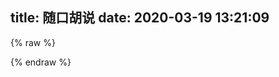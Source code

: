 title: 随口胡说
date: 2020-03-19 13:21:09
---

<script type="text/javascript" src="https://cdn.jsdelivr.net/gh/ArtitalkJS/Artitalk@master/dist/js/artitalk.js"></script>
<div id="artitalk_main"></div>
{% raw %}
<style>
                .cbp_tmtimeline>li:nth-child(odd) .cbp_tmlabel {
                  background: linear-gradient(45deg, rgb(109, 208, 242) 15%, rgb(245, 154, 190) 85%) !important;
                  color: white !important;
                }
                .cbp_tmtimeline>li:nth-child(odd) .cbp_tmlabel:after {
                  border-right-color:  rgb(109, 208, 242) !important;
                }
                .cbp_tmtimeline>li .cbp_tmlabel {
                  background: linear-gradient(45deg, rgb(109, 208, 242) 15%, rgb(245, 154, 190) 85%) !important;
                  color: white !important;
                }
                .cbp_tmtimeline>li .cbp_tmlabel:after {
                  border-right-color:  rgb(109, 208, 242) !important;
                }
				.cbp_tmtimeline>li img.atemoji {
                  width: 7% !important;
				  max-height: 7% !important;
                }
                .at_button{
                  background: linear-gradient(45deg, rgb(109, 208, 242) 15%, rgb(245, 154, 190) 85%) !important;
                  color: white !important;
                }
		
</style>
<script>
new Artitalk({
     appId: '091PTJVtHs0SgCL7aYyiMffR-MdYXbMMI',
     appKey: 'P76xlgEUy82LoiAdw3b3Awce',
     lang: 'zh',
     pageSize: 5,
     motion: 1,
     cssUrl: '',
     shuoPla: '',
     avatarPla: '',
     color1: '',
     color2: '',
     color3: '',
     atComment: 0,
     atEmoji: {
            "8082.png": "https://rmt.dogedoge.com/fetch/hi-c-oss/storage/8082.png",
            "bx.png": "https://rmt.dogedoge.com/fetch/hi-c-oss/storage/bx.png",
            "c.png": "https://rmt.dogedoge.com/fetch/hi-c-oss/storage/c.png",
            "dhuaji.gif": "https://rmt.dogedoge.com/fetch/hi-c-oss/storage/dhuaji.gif",
            "dy.png": "https://rmt.dogedoge.com/fetch/hi-c-oss/storage/dy.png",
            "fn.gif": "https://rmt.dogedoge.com/fetch/hi-c-oss/storage/fn.gif",
            "fqsk.jpg": "https://rmt.dogedoge.com/fetch/hi-c-oss/storage/fqsk.jpg",
            "h.png": "https://rmt.dogedoge.com/fetch/hi-c-oss/storage/h.png",
            "hjh.png": "https://rmt.dogedoge.com/fetch/hi-c-oss/storage/hjh.png",
            "huaji.gif": "https://rmt.dogedoge.com/fetch/hi-c-oss/storage/huaji.gif",
            "huaji.png": "https://rmt.dogedoge.com/fetch/hi-c-oss/storage/huaji.png",
            "j.png": "https://rmt.dogedoge.com/fetch/hi-c-oss/storage/j.png",
            "k.png": "https://rmt.dogedoge.com/fetch/hi-c-oss/storage/k.png",
            "ld.jpg": "https://rmt.dogedoge.com/fetch/hi-c-oss/storage/ld.jpg",
            "lh.jpg": "https://rmt.dogedoge.com/fetch/hi-c-oss/storage/lh.jpg",
            "lh.png": "https://rmt.dogedoge.com/fetch/hi-c-oss/storage/lh.png",
            "m.png": "https://rmt.dogedoge.com/fetch/hi-c-oss/storage/m.png",
            "qgbf.png": "https://rmt.dogedoge.com/fetch/hi-c-oss/storage/qgbf.png",
            "s.png": "https://rmt.dogedoge.com/fetch/hi-c-oss/storage/s.png",
            "stick_1.png": "https://rmt.dogedoge.com/fetch/hi-c-oss/storage/stick_1.png",
            "stick_10.png": "https://rmt.dogedoge.com/fetch/hi-c-oss/storage/stick_10.png",
            "stick_11.png": "https://rmt.dogedoge.com/fetch/hi-c-oss/storage/stick_11.png",
            "stick_12.png": "https://rmt.dogedoge.com/fetch/hi-c-oss/storage/stick_12.png",
            "stick_13.png": "https://rmt.dogedoge.com/fetch/hi-c-oss/storage/stick_13.png",
            "stick_14.png": "https://rmt.dogedoge.com/fetch/hi-c-oss/storage/stick_14.png",
            "stick_15.png": "https://rmt.dogedoge.com/fetch/hi-c-oss/storage/stick_15.png",
            "stick_16.png": "https://rmt.dogedoge.com/fetch/hi-c-oss/storage/stick_16.png",
            "stick_17.png": "https://rmt.dogedoge.com/fetch/hi-c-oss/storage/stick_17.png",
            "stick_18.png": "https://rmt.dogedoge.com/fetch/hi-c-oss/storage/stick_18.png",
            "stick_19.png": "https://rmt.dogedoge.com/fetch/hi-c-oss/storage/stick_19.png",
            "stick_2.png": "https://rmt.dogedoge.com/fetch/hi-c-oss/storage/stick_2.png",
            "stick_20.png": "https://rmt.dogedoge.com/fetch/hi-c-oss/storage/stick_20.png",
            "stick_21.png": "https://rmt.dogedoge.com/fetch/hi-c-oss/storage/stick_21.png",
            "stick_22.png": "https://rmt.dogedoge.com/fetch/hi-c-oss/storage/stick_22.png",
            "stick_23.png": "https://rmt.dogedoge.com/fetch/hi-c-oss/storage/stick_23.png",
            "stick_24.png": "https://rmt.dogedoge.com/fetch/hi-c-oss/storage/stick_24.png",
            "stick_25.png": "https://rmt.dogedoge.com/fetch/hi-c-oss/storage/stick_25.png",
            "stick_26.png": "https://rmt.dogedoge.com/fetch/hi-c-oss/storage/stick_26.png",
            "stick_27.png": "https://rmt.dogedoge.com/fetch/hi-c-oss/storage/stick_27.png",
            "stick_28.png": "https://rmt.dogedoge.com/fetch/hi-c-oss/storage/stick_28.png",
            "stick_29.png": "https://rmt.dogedoge.com/fetch/hi-c-oss/storage/stick_29.png",
            "stick_3.png": "https://rmt.dogedoge.com/fetch/hi-c-oss/storage/stick_3.png",
            "stick_30.png": "https://rmt.dogedoge.com/fetch/hi-c-oss/storage/stick_30.png",
            "stick_31.png": "https://rmt.dogedoge.com/fetch/hi-c-oss/storage/stick_31.png",
            "stick_32.png": "https://rmt.dogedoge.com/fetch/hi-c-oss/storage/stick_32.png",
            "stick_33.png": "https://rmt.dogedoge.com/fetch/hi-c-oss/storage/stick_33.png",
            "stick_34.png": "https://rmt.dogedoge.com/fetch/hi-c-oss/storage/stick_34.png",
            "stick_35.png": "https://rmt.dogedoge.com/fetch/hi-c-oss/storage/stick_35.png",
            "stick_36.png": "https://rmt.dogedoge.com/fetch/hi-c-oss/storage/stick_36.png",
            "stick_37.png": "https://rmt.dogedoge.com/fetch/hi-c-oss/storage/stick_37.png",
            "stick_38.png": "https://rmt.dogedoge.com/fetch/hi-c-oss/storage/stick_38.png",
            "stick_39.png": "https://rmt.dogedoge.com/fetch/hi-c-oss/storage/stick_39.png",
            "stick_4.png": "https://rmt.dogedoge.com/fetch/hi-c-oss/storage/stick_4.png",
            "stick_40.png": "https://rmt.dogedoge.com/fetch/hi-c-oss/storage/stick_40.png",
            "stick_41.png": "https://rmt.dogedoge.com/fetch/hi-c-oss/storage/stick_41.png",
            "stick_42.png": "https://rmt.dogedoge.com/fetch/hi-c-oss/storage/stick_42.png",
            "stick_43.png": "https://rmt.dogedoge.com/fetch/hi-c-oss/storage/stick_43.png",
            "stick_44.png": "https://rmt.dogedoge.com/fetch/hi-c-oss/storage/stick_44.png",
            "stick_45.png": "https://rmt.dogedoge.com/fetch/hi-c-oss/storage/stick_45.png",
            "stick_46.png": "https://rmt.dogedoge.com/fetch/hi-c-oss/storage/stick_46.png",
            "stick_47.png": "https://rmt.dogedoge.com/fetch/hi-c-oss/storage/stick_47.png",
            "stick_48.png": "https://rmt.dogedoge.com/fetch/hi-c-oss/storage/stick_48.png",
            "stick_49.png": "https://rmt.dogedoge.com/fetch/hi-c-oss/storage/stick_49.png",
            "stick_5.png": "https://rmt.dogedoge.com/fetch/hi-c-oss/storage/stick_5.png",
            "stick_50.png": "https://rmt.dogedoge.com/fetch/hi-c-oss/storage/stick_50.png",
            "stick_51.png": "https://rmt.dogedoge.com/fetch/hi-c-oss/storage/stick_51.png",
            "stick_52.png": "https://rmt.dogedoge.com/fetch/hi-c-oss/storage/stick_52.png",
            "stick_53.png": "https://rmt.dogedoge.com/fetch/hi-c-oss/storage/stick_53.png",
            "stick_54.png": "https://rmt.dogedoge.com/fetch/hi-c-oss/storage/stick_54.png",
            "stick_55.png": "https://rmt.dogedoge.com/fetch/hi-c-oss/storage/stick_55.png",
            "stick_56.png": "https://rmt.dogedoge.com/fetch/hi-c-oss/storage/stick_56.png",
            "stick_57.png": "https://rmt.dogedoge.com/fetch/hi-c-oss/storage/stick_57.png",
            "stick_58.png": "https://rmt.dogedoge.com/fetch/hi-c-oss/storage/stick_58.png",
            "stick_59.png": "https://rmt.dogedoge.com/fetch/hi-c-oss/storage/stick_59.png",
            "stick_6.png": "https://rmt.dogedoge.com/fetch/hi-c-oss/storage/stick_6.png",
            "stick_60.png": "https://rmt.dogedoge.com/fetch/hi-c-oss/storage/stick_60.png",
            "stick_61.png": "https://rmt.dogedoge.com/fetch/hi-c-oss/storage/stick_61.png",
            "stick_62.png": "https://rmt.dogedoge.com/fetch/hi-c-oss/storage/stick_62.png",
            "stick_63.png": "https://rmt.dogedoge.com/fetch/hi-c-oss/storage/stick_63.png",
            "stick_64.png": "https://rmt.dogedoge.com/fetch/hi-c-oss/storage/stick_64.png",
            "stick_65.png": "https://rmt.dogedoge.com/fetch/hi-c-oss/storage/stick_65.png",
            "stick_66.png": "https://rmt.dogedoge.com/fetch/hi-c-oss/storage/stick_66.png",
            "stick_67.png": "https://rmt.dogedoge.com/fetch/hi-c-oss/storage/stick_67.png",
            "stick_68.png": "https://rmt.dogedoge.com/fetch/hi-c-oss/storage/stick_68.png",
            "stick_69.png": "https://rmt.dogedoge.com/fetch/hi-c-oss/storage/stick_69.png",
            "stick_7.png": "https://rmt.dogedoge.com/fetch/hi-c-oss/storage/stick_7.png",
            "stick_70.png": "https://rmt.dogedoge.com/fetch/hi-c-oss/storage/stick_70.png",
            "stick_71.png": "https://rmt.dogedoge.com/fetch/hi-c-oss/storage/stick_71.png",
            "stick_72.png": "https://rmt.dogedoge.com/fetch/hi-c-oss/storage/stick_72.png",
            "stick_73.png": "https://rmt.dogedoge.com/fetch/hi-c-oss/storage/stick_73.png",
            "stick_74.png": "https://rmt.dogedoge.com/fetch/hi-c-oss/storage/stick_74.png",
            "stick_75.png": "https://rmt.dogedoge.com/fetch/hi-c-oss/storage/stick_75.png",
            "stick_76.png": "https://rmt.dogedoge.com/fetch/hi-c-oss/storage/stick_76.png",
            "stick_77.png": "https://rmt.dogedoge.com/fetch/hi-c-oss/storage/stick_77.png",
            "stick_78.png": "https://rmt.dogedoge.com/fetch/hi-c-oss/storage/stick_78.png",
            "stick_79.png": "https://rmt.dogedoge.com/fetch/hi-c-oss/storage/stick_79.png",
            "stick_8.png": "https://rmt.dogedoge.com/fetch/hi-c-oss/storage/stick_8.png",
            "stick_80.png": "https://rmt.dogedoge.com/fetch/hi-c-oss/storage/stick_80.png",
            "stick_81.png": "https://rmt.dogedoge.com/fetch/hi-c-oss/storage/stick_81.png",
            "stick_9.png": "https://rmt.dogedoge.com/fetch/hi-c-oss/storage/stick_9.png",
            "tx.png": "https://rmt.dogedoge.com/fetch/hi-c-oss/storage/tx.png",
            "wc.jpg": "https://rmt.dogedoge.com/fetch/hi-c-oss/storage/wc.jpg",
            "whks.png": "https://rmt.dogedoge.com/fetch/hi-c-oss/storage/whks.png",
            "wjlkdhxs.jpg": "https://rmt.dogedoge.com/fetch/hi-c-oss/storage/wjlkdhxs.jpg",
            "xy.png": "https://rmt.dogedoge.com/fetch/hi-c-oss/storage/xy.png",
            "yhuaji.png": "https://rmt.dogedoge.com/fetch/hi-c-oss/storage/yhuaji.png",
            "zcbg.jpg": "https://rmt.dogedoge.com/fetch/hi-c-oss/storage/zcbg.jpg",
            "zhuaji.png": "https://rmt.dogedoge.com/fetch/hi-c-oss/storage/zhuaji.png",
            "不出所料.png": "https://rmt.dogedoge.com/fetch/hi-c-oss/storage/不出所料.png",
            "不说话.png": "https://rmt.dogedoge.com/fetch/hi-c-oss/storage/不说话.png",
            "不高兴.png": "https://rmt.dogedoge.com/fetch/hi-c-oss/storage/不高兴.png",
            "中刀.png": "https://rmt.dogedoge.com/fetch/hi-c-oss/storage/中刀.png",
            "中指.png": "https://rmt.dogedoge.com/fetch/hi-c-oss/storage/中指.png",
            "中枪.png": "https://rmt.dogedoge.com/fetch/hi-c-oss/storage/中枪.png",
            "亲亲.png": "https://rmt.dogedoge.com/fetch/hi-c-oss/storage/亲亲.png",
            "便便.png": "https://rmt.dogedoge.com/fetch/hi-c-oss/storage/便便.png",
            "内伤.png": "https://rmt.dogedoge.com/fetch/hi-c-oss/storage/内伤.png",
            "击掌.png": "https://rmt.dogedoge.com/fetch/hi-c-oss/storage/击掌.png",
            "口吐芳言.jpg": "https://rmt.dogedoge.com/fetch/hi-c-oss/storage/口吐芳言.jpg",
            "口水.png": "https://rmt.dogedoge.com/fetch/hi-c-oss/storage/口水.png",
            "吐.png": "https://rmt.dogedoge.com/fetch/hi-c-oss/storage/吐.png",
            "吐舌.png": "https://rmt.dogedoge.com/fetch/hi-c-oss/storage/吐舌.png",
            "吐血倒地.png": "https://rmt.dogedoge.com/fetch/hi-c-oss/storage/吐血倒地.png",
            "呲牙.png": "https://rmt.dogedoge.com/fetch/hi-c-oss/storage/呲牙.png",
            "咽气.png": "https://rmt.dogedoge.com/fetch/hi-c-oss/storage/咽气.png",
            "哭泣.png": "https://rmt.dogedoge.com/fetch/hi-c-oss/storage/哭泣.png",
            "喜极而泣.png": "https://rmt.dogedoge.com/fetch/hi-c-oss/storage/喜极而泣.png",
            "喷水.png": "https://rmt.dogedoge.com/fetch/hi-c-oss/storage/喷水.png",
            "喷血.png": "https://rmt.dogedoge.com/fetch/hi-c-oss/storage/喷血.png",
            "坐等.png": "https://rmt.dogedoge.com/fetch/hi-c-oss/storage/坐等.png",
            "害羞.png": "https://rmt.dogedoge.com/fetch/hi-c-oss/storage/害羞.png",
            "小眼睛.png": "https://rmt.dogedoge.com/fetch/hi-c-oss/storage/小眼睛.png",
            "尴尬.png": "https://rmt.dogedoge.com/fetch/hi-c-oss/storage/尴尬.png",
            "得意.png": "https://rmt.dogedoge.com/fetch/hi-c-oss/storage/得意.png",
            "惊喜.png": "https://rmt.dogedoge.com/fetch/hi-c-oss/storage/惊喜.png",
            "想一想.png": "https://rmt.dogedoge.com/fetch/hi-c-oss/storage/想一想.png",
            "愤怒.png": "https://rmt.dogedoge.com/fetch/hi-c-oss/storage/愤怒.png",
            "扇耳光.png": "https://rmt.dogedoge.com/fetch/hi-c-oss/storage/扇耳光.png",
            "投降.png": "https://rmt.dogedoge.com/fetch/hi-c-oss/storage/投降.png",
            "抠鼻.png": "https://rmt.dogedoge.com/fetch/hi-c-oss/storage/抠鼻.png",
            "抽烟.png": "https://rmt.dogedoge.com/fetch/hi-c-oss/storage/抽烟.png",
            "无奈.png": "https://rmt.dogedoge.com/fetch/hi-c-oss/storage/无奈.png",
            "无所谓.png": "https://rmt.dogedoge.com/fetch/hi-c-oss/storage/无所谓.png",
            "无语.png": "https://rmt.dogedoge.com/fetch/hi-c-oss/storage/无语.png",
            "暗地观察.png": "https://rmt.dogedoge.com/fetch/hi-c-oss/storage/暗地观察.png",
            "期待.png": "https://rmt.dogedoge.com/fetch/hi-c-oss/storage/期待.png",
            "欢呼.png": "https://rmt.dogedoge.com/fetch/hi-c-oss/storage/欢呼.png",
            "汗.png": "https://rmt.dogedoge.com/fetch/hi-c-oss/storage/汗.png",
            "深思.png": "https://rmt.dogedoge.com/fetch/hi-c-oss/storage/深思.png",
            "狂汗.png": "https://rmt.dogedoge.com/fetch/hi-c-oss/storage/狂汗.png",
            "献花.png": "https://rmt.dogedoge.com/fetch/hi-c-oss/storage/献花.png",
            "献黄瓜.png": "https://rmt.dogedoge.com/fetch/hi-c-oss/storage/献黄瓜.png",
            "皱眉.png": "https://rmt.dogedoge.com/fetch/hi-c-oss/storage/皱眉.png",
            "看不见.png": "https://rmt.dogedoge.com/fetch/hi-c-oss/storage/看不见.png",
            "看热闹.png": "https://rmt.dogedoge.com/fetch/hi-c-oss/storage/看热闹.png",
            "瞅你.png": "https://rmt.dogedoge.com/fetch/hi-c-oss/storage/瞅你.png",
            "肿包.png": "https://rmt.dogedoge.com/fetch/hi-c-oss/storage/肿包.png",
            "脸红.png": "https://rmt.dogedoge.com/fetch/hi-c-oss/storage/脸红.png",
            "蜡烛.png": "https://rmt.dogedoge.com/fetch/hi-c-oss/storage/蜡烛.png",
            "装大款.png": "https://rmt.dogedoge.com/fetch/hi-c-oss/storage/装大款.png",
            "观察.png": "https://rmt.dogedoge.com/fetch/hi-c-oss/storage/观察.png",
            "赞一个.png": "https://rmt.dogedoge.com/fetch/hi-c-oss/storage/赞一个.png",
            "邪恶.png": "https://rmt.dogedoge.com/fetch/hi-c-oss/storage/邪恶.png",
            "邪魅一笑.jpg": "https://rmt.dogedoge.com/fetch/hi-c-oss/storage/邪魅一笑.jpg",
            "锁眉.png": "https://rmt.dogedoge.com/fetch/hi-c-oss/storage/锁眉.png",
            "长草.png": "https://rmt.dogedoge.com/fetch/hi-c-oss/storage/长草.png",
            "阴暗.png": "https://rmt.dogedoge.com/fetch/hi-c-oss/storage/阴暗.png",
            "高兴.png": "https://rmt.dogedoge.com/fetch/hi-c-oss/storage/高兴.png",
      }
 })</script>



{% endraw %}


